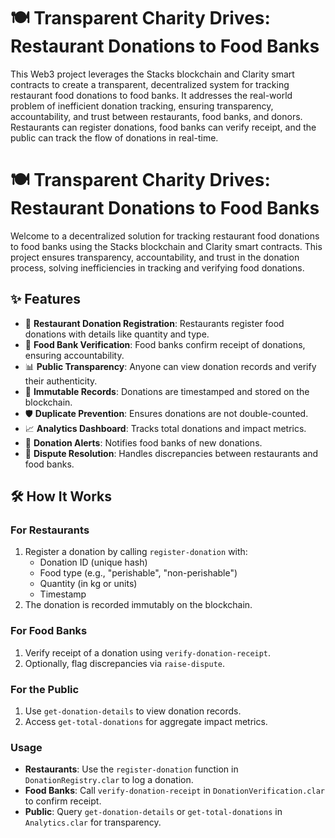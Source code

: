 # 🍽️ Transparent Charity Drives: Restaurant Donations to Food Banks

This Web3 project leverages the Stacks blockchain and Clarity smart contracts to create a transparent, decentralized system for tracking restaurant food donations to food banks. It addresses the real-world problem of inefficient donation tracking, ensuring transparency, accountability, and trust between restaurants, food banks, and donors. Restaurants can register donations, food banks can verify receipt, and the public can track the flow of donations in real-time.

<xaiArtifact artifact_id="79191be8-b004-44bb-81c7-7e6df81eb4f7" artifact_version_id="54ca3d9f-c20f-45d8-87d7-0824c6a61100" title="README.md" contentType="text/markdown">

# 🍽️ Transparent Charity Drives: Restaurant Donations to Food Banks

Welcome to a decentralized solution for tracking restaurant food donations to food banks using the Stacks blockchain and Clarity smart contracts. This project ensures transparency, accountability, and trust in the donation process, solving inefficiencies in tracking and verifying food donations.

## ✨ Features

- 🍴 **Restaurant Donation Registration**: Restaurants register food donations with details like quantity and type.
- 🏦 **Food Bank Verification**: Food banks confirm receipt of donations, ensuring accountability.
- 📊 **Public Transparency**: Anyone can view donation records and verify their authenticity.
- 🔐 **Immutable Records**: Donations are timestamped and stored on the blockchain.
- 🛡️ **Duplicate Prevention**: Ensures donations are not double-counted.
- 📈 **Analytics Dashboard**: Tracks total donations and impact metrics.
- 🔔 **Donation Alerts**: Notifies food banks of new donations.
- 🔄 **Dispute Resolution**: Handles discrepancies between restaurants and food banks.

## 🛠 How It Works

### For Restaurants
1. Register a donation by calling `register-donation` with:
   - Donation ID (unique hash)
   - Food type (e.g., "perishable", "non-perishable")
   - Quantity (in kg or units)
   - Timestamp
2. The donation is recorded immutably on the blockchain.

### For Food Banks
1. Verify receipt of a donation using `verify-donation-receipt`.
2. Optionally, flag discrepancies via `raise-dispute`.

### For the Public
1. Use `get-donation-details` to view donation records.
2. Access `get-total-donations` for aggregate impact metrics.

### Usage
- **Restaurants**: Use the `register-donation` function in `DonationRegistry.clar` to log a donation.
- **Food Banks**: Call `verify-donation-receipt` in `DonationVerification.clar` to confirm receipt.
- **Public**: Query `get-donation-details` or `get-total-donations` in `Analytics.clar` for transparency.

